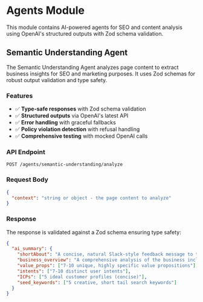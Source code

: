 # Agents Module

This module contains AI-powered agents for SEO and content analysis using OpenAI's structured outputs with Zod schema validation.

## Semantic Understanding Agent

The Semantic Understanding Agent analyzes page content to extract business insights for SEO and marketing purposes. It uses Zod schemas for robust output validation and type safety.

### Features

- ✅ **Type-safe responses** with Zod schema validation
- ✅ **Structured outputs** via OpenAI's latest API
- ✅ **Error handling** with graceful fallbacks
- ✅ **Policy violation detection** with refusal handling
- ✅ **Comprehensive testing** with mocked OpenAI calls

### API Endpoint

```
POST /agents/semantic-understanding/analyze
```

### Request Body

```json
{
  "context": "string or object - the page content to analyze"
}
```

### Response

The response is validated against a Zod schema ensuring type safety:

```json
{
  "ai_summary": {
    "shortAbout": "A concise, natural Slack-style feedback message to the business owner",
    "business_overview": "A comprehensive analysis of the business including geographic coverage and strategic insights",
    "value_props": ["7-10 unique, highly specific value propositions"],
    "intents": ["7-10 distinct user intents"],
    "ICPs": ["5 ideal customer profiles (concise)"],
    "seed_keywords": ["5 creative, short tail search keywords"]
  }
}
```